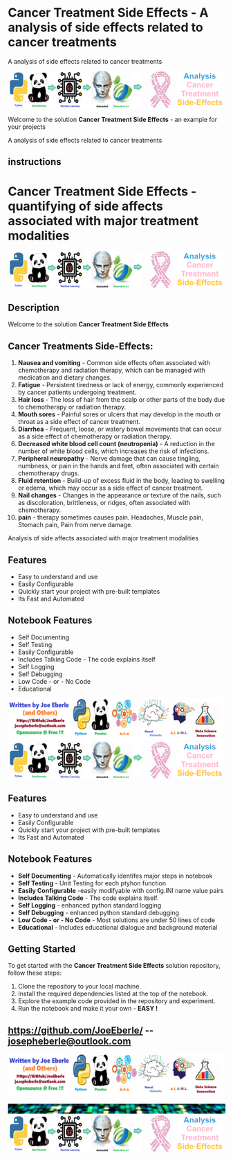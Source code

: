 
# Cancer Treatment Side Effects - A analysis of side effects related to cancer treatments
A analysis of side effects related to cancer treatments

![Image image_filename](code.png)

Welcome to the solution **Cancer Treatment Side Effects** - an example for your projects

A analysis of side effects related to cancer treatments
## instructions 
# Cancer Treatment Side Effects - quantifying of side affects associated with major treatment modalities

![Code Logo](code.png)
## Description

Welcome to the solution **Cancer Treatment Side Effects**  

## Cancer Treatments Side-Effects:
1. **Nausea and vomiting** - Common side effects often associated with chemotherapy and radiation therapy, which can be managed with medication and dietary changes.
2. **Fatigue** - Persistent tiredness or lack of energy, commonly experienced by cancer patients undergoing treatment.
3. **Hair loss** - The loss of hair from the scalp or other parts of the body due to chemotherapy or radiation therapy.
4. **Mouth sores** - Painful sores or ulcers that may develop in the mouth or throat as a side effect of cancer treatment.
5. **Diarrhea** - Frequent, loose, or watery bowel movements that can occur as a side effect of chemotherapy or radiation therapy.
6. **Decreased white blood cell count (neutropenia)** - A reduction in the number of white blood cells, which increases the risk of infections.
7. **Peripheral neuropathy** - Nerve damage that can cause tingling, numbness, or pain in the hands and feet, often associated with certain chemotherapy drugs.
8. **Fluid retention** - Build-up of excess fluid in the body, leading to swelling or edema, which may occur as a side effect of cancer treatment.
9. **Nail changes** - Changes in the appearance or texture of the nails, such as discoloration, brittleness, or ridges, often associated with chemotherapy.
10. **pain** - therapy sometimes causes pain. Headaches, Muscle pain, Stomach pain, Pain from nerve damage. 


Analysis of side affects associated with major treatment modalities
    
## Features
- Easy to understand and use  
- Easily Configurable 
- Quickly start your project with pre-built templates
- Its Fast and Automated
    
## Notebook Features
- Self Documenting 
- Self Testing 
- Easily Configurable
- Includes Talking Code - The code explains itself
- Self Logging 
- Self Debugging 
- Low Code - or - No Code
- Educational 
    
![Code Logo](developer.png)
    <br>
![Image image_filename](sample.png)

## Features
- Easy to understand and use  
- Easily Configurable 
- Quickly start your project with pre-built templates
- Its Fast and Automated

## Notebook Features
- **Self Documenting** - Automatically identifes major steps in notebook 
- **Self Testing** - Unit Testing for each ptyhon function
- **Easily Configurable** -easily modifyable with config.INI name value pairs
- **Includes Talking Code** - The code explains itself.
- **Self Logging** - enhanced python standard logging   
- **Self Debugging** - enhanced python standard debugging
- **Low Code - or - No Code** - Most solutions are under 50 lines of code
- **Educational** - Includes educational dialogue and background material
    
## Getting Started
To get started with the **Cancer Treatment Side Effects** solution repository, follow these steps:
1. Clone the repository to your local machine.
2. Install the required dependencies listed at the top of the notebook.
3. Explore the example code provided in the repository and experiment.
4. Run the notebook and make it your own - **EASY !**
    
## https://github.com/JoeEberle/ -- josepheberle@outlook.com 
    
![Developer](developer.png)

![Brand](brand.png)
    ![additional_image](cancer_treatment_side_effects.png)  <br>